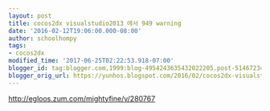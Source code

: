 ```yaml
---
layout: post
title: cocos2dx visualstudio2013 에서 949 warning
date: '2016-02-12T19:06:00.000-08:00'
author: schoolhompy
tags:
- cocos2dx
modified_time: '2017-06-25T02:22:53.918-07:00'
blogger_id: tag:blogger.com,1999:blog-4954243635432022205.post-5146723497183056257
blogger_orig_url: https://yunhos.blogspot.com/2016/02/cocos2dx-visualstudio2013-949-warning.html
---
```


http://egloos.zum.com/mightyfine/v/280767